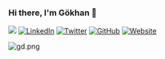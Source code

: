 ### Hi there, I'm Gökhan 👋

<p align="left"> 

![](https://komarev.com/ghpvc/?username=dgokhan&style=flat-square)   <a href="https://www.linkedin.com/in/dgokhan/"><img src="https://img.shields.io/badge/LinkedIn-dgokhan-blue?style=flat-square&logo=linkedin" alt="LinkedIn" href="https://www.linkedin.com/in/dgokhan/"></a>
  <a href="https://twitter.com/dxgokhan"><img src="https://img.shields.io/twitter/follow/dxgokhan?style=flat-square&logo=twitter" alt="Twitter" href="https://twitter.com/dxgokhan"></a>
  <a href="https://www.github.com/dgokhan/"><img src="https://img.shields.io/badge/GitHub-dgokhan-lightgrey?style=flat-square&logo=github" alt="GitHub" href="https://www.github.com/navendu-dgokhan/"></a>
  <a href="https://gokhandogru.net"><img src="https://img.shields.io/badge/Website-gokhandogru.net-red?style=flat-square" alt="Website" href="https://gokhandogru.net"></a>
</p> 

[website]: https://www.gokhandogru.net/#about-me
[twitter]: https://twitter.com/dxgokhan 
[instagram]: https://instagram.com/dxgokhan
[linkedin]: https://www.linkedin.com/in/g%C3%B6khan-do%C4%9Fru-2b0762158/  
![gd.png](https://i.ibb.co/vksyjJV/1622052858744.jpg)
